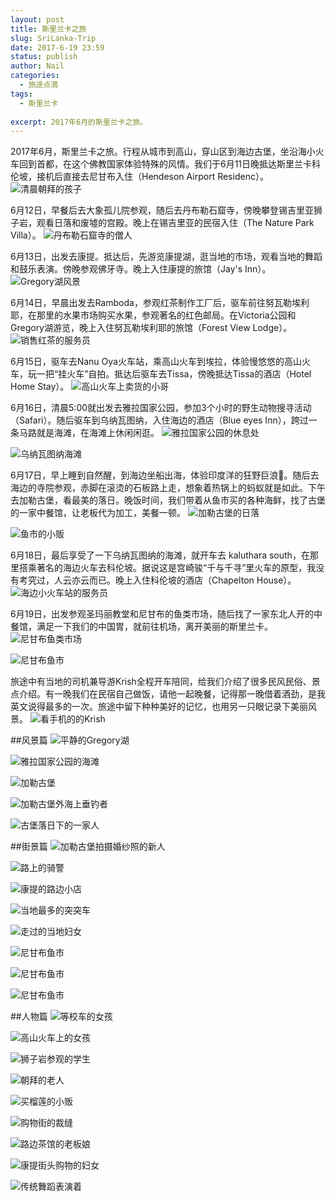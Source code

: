 ```yaml
---
layout: post
title: 斯里兰卡之旅
slug: SriLanka-Trip
date: 2017-6-19 23:59
status: publish
author: Nail
categories: 
  - 旅途点滴
tags: 
  - 斯里兰卡
 
excerpt: 2017年6月的斯里兰卡之旅。
---
```


2017年6月，斯里兰卡之旅。行程从城市到高山，穿山区到海边古堡，坐沿海小火车回到首都，在这个佛教国家体验特殊的风情。我们于6月11日晚抵达斯里兰卡科伦坡，接机后直接去尼甘布入住（Hendeson Airport Residenc）。
![清晨朝拜的孩子](./images/20170611-Sri/slk-1.jpg)

6月12日，早餐后去大象孤儿院参观，随后去丹布勒石窟寺，傍晚攀登锡吉里亚狮子岩，观看日落和废墟的宫殿。晚上在锡吉里亚的民宿入住（The Nature Park Villa）。
![丹布勒石窟寺的僧人](./images/20170611-Sri/slk-14.jpg)

6月13日，出发去康提。抵达后，先游览康提湖，逛当地的市场，观看当地的舞蹈和鼓乐表演。傍晚参观佛牙寺。晚上入住康提的旅馆（Jay's Inn）。
![Gregory湖风景](./images/20170611-Sri/slk-43.jpg)

6月14日，早晨出发去Ramboda，参观红茶制作工厂后，驱车前往努瓦勒埃利耶，在那里的水果市场购买水果，参观著名的红色邮局。在Victoria公园和Gregory湖游览，晚上入住努瓦勒埃利耶的旅馆（Forest View Lodge）。
![销售红茶的服务员](./images/20170611-Sri/slk-22.jpg)

6月15日，驱车去Nanu Oya火车站，乘高山火车到埃拉，体验慢悠悠的高山火车，玩一把“挂火车”自拍。抵达后驱车去Tissa，傍晚抵达Tissa的酒店（Hotel Home Stay）。
![高山火车上卖货的小哥](./images/20170611-Sri/slk-25.jpg)

6月16日，清晨5:00就出发去雅拉国家公园，参加3个小时的野生动物搜寻活动（Safari）。随后驱车到乌纳瓦图纳，入住海边的酒店（Blue eyes Inn），跨过一条马路就是海滩，在海滩上休闲闲逛。
![雅拉国家公园的休息处](./images/20170611-Sri/slk-37.jpg)

![乌纳瓦图纳海滩](./images/20170611-Sri/slk-40.jpg)

6月17日，早上睡到自然醒，到海边坐船出海，体验印度洋的狂野巨浪🌊。随后去海边的寺院参观，赤脚在滚烫的石板路上走，想象着热锅上的蚂蚁就是如此。下午去加勒古堡，看最美的落日。晚饭时间，我们带着从鱼市买的各种海鲜，找了古堡的一家中餐馆，让老板代为加工，美餐一顿。
![加勒古堡的日落](./images/20170611-Sri/slk-42.jpg)

![鱼市的小贩](./images/20170611-Sri/slk-18.jpg)

6月18日，最后享受了一下乌纳瓦图纳的海滩，就开车去 kaluthara south，在那里搭乘著名的海边火车去科伦坡。据说这是宫崎骏“千与千寻”里火车的原型，我没有考究过，人云亦云而已。晚上入住科伦坡的酒店（Chapelton House）。
![海边小火车站的服务员](./images/20170611-Sri/slk-30.jpg)

6月19日，出发参观圣玛丽教堂和尼甘布的鱼类市场，随后找了一家东北人开的中餐馆，满足一下我们的中国胃，就前往机场，离开美丽的斯里兰卡。
![尼甘布鱼类市场](./images/20170611-Sri/slk-10.jpg)

![尼甘布鱼市](./images/20170611-Sri/slk-14.jpg)

旅途中有当地的司机兼导游Krish全程开车陪同，给我们介绍了很多民风民俗、景点介绍。有一晚我们在民宿自己做饭，请他一起晚餐，记得那一晚借着酒劲，是我英文说得最多的一次。旅途中留下种种美好的记忆，也用另一只眼记录下美丽风景。
![看手机的的Krish](./images/20170611-Sri/slk-8.jpg)

##风景篇
![平静的Gregory湖](./images/20170611-Sri/slk-36.jpg)

![雅拉国家公园的海滩](./images/20170611-Sri/slk-38.jpg)

![加勒古堡](./images/20170611-Sri/slk-39.jpg)

![加勒古堡外海上垂钓者](./images/20170611-Sri/slk-41.jpg)

![古堡落日下的一家人](./images/20170611-Sri/slk-9.jpg)


##街景篇
![加勒古堡拍摄婚纱照的新人](./images/20170611-Sri/slk-35.jpg)

![路上的骑警](./images/20170611-Sri/slk-32.jpg)

![康提的路边小店](./images/20170611-Sri/slk-33.jpg)

![当地最多的突突车](./images/20170611-Sri/slk-34.jpg)

![走过的当地妇女](./images/20170611-Sri/slk-31.jpg)

![尼甘布鱼市](./images/20170611-Sri/slk-17.jpg)

![尼甘布鱼市](./images/20170611-Sri/slk-15.jpg)

![尼甘布鱼市](./images/20170611-Sri/slk-12.jpg)


##人物篇
![等校车的女孩](./images/20170611-Sri/slk-2.jpg)

![高山火车上的女孩](./images/20170611-Sri/slk-3.jpg)

![狮子岩参观的学生](./images/20170611-Sri/slk-4.jpg)

![朝拜的老人](./images/20170611-Sri/slk-5.jpg)

![买榴莲的小贩](./images/20170611-Sri/slk-6.jpg)

![购物街的裁缝](./images/20170611-Sri/slk-20.jpg)

![路边茶馆的老板娘](./images/20170611-Sri/slk-21.jpg)

![康提街头购物的妇女](./images/20170611-Sri/slk-24.jpg)

![传统舞蹈表演着](./images/20170611-Sri/slk-26.jpg)





